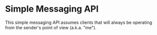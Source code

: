 # Simple Messaging API

This simple messaging API assumes clients that will always be operating from the sender's point of view
(a.k.a. "me").
